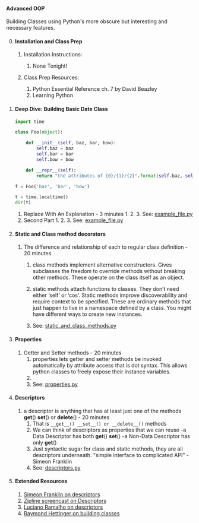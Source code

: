 

#### Advanced OOP 

Building Classes using Python's more obscure but interesting and necessary features.


0. #### Installation and Class Prep
    1. Installation Instructions:
        1. None Tonight!

    2. Class Prep Resources:
        1. Python Essential Reference ch. 7 by David Beazley  
        2. Learning Python 


1. #### Deep Dive: Building Basic Date Class 

    ```python
    import time

    class Foo(object):

        def __init__(self, baz, bar, bow):
            self.baz = baz 
            self.bar = bar 
            self.bow = bow

        def __repr__(self):
            return "the attributes of {0}/{1}/{2}".format(self.baz, self.bar, self.bow)
    
    f = Foo('baz', 'bar', 'bow')

    t = time.localtime()
    dir(t)
    ```

    1. Replace With An Explanation - 3 minutes
        1. 
        2. 
        3. See: [example_file.py](example_file.py)
    2. Second Part
        1. 
        2. 
        3. See: [example_file.py](example_file.py)


2. #### Static and Class method decorators
    1. The difference and relationship of each to regular class definition - 20 minutes
        1. class methods implement alternative constructors. Gives subclasses the freedom to override methods without breaking other methods. These operate on the class itself as an object. 

        2. static methods attach functions to classes. They don’t need either ‘self’ or ‘cos’. Static methods improve discoverability and require context to be specified. These are ordinary methods that just happen to live in a namespace defined by a class. You might have different ways to create new instances.

        3. See: [static_and_class_methods.py](static_and_class_methods.py)


3. #### Properties
    1. Getter and Setter methods - 20 minutes
        1. properties lets getter and setter methods be invoked automatically by attribute access that is dot syntax. This allows python classes to freely expose their instance variables.
        2. 
        3. See: [properties.py](properties.py)

4. #### Descriptors
    1. a descriptor is anything that has at least just one of the methods __get__() __set__() or __delete__() - 20 minutes
        1. That is ```__get__() __set__() or __delete__()``` methods
        2. We can think of descriptors as properties that we can reuse
            -a Data Descriptor has both __get__() __set__()
            -a Non-Data Descriptor has only __get__()
        3. Just syntactic sugar for class and static methods, they are all descriptors underneath. "simple interface to complicated API” - Simeon Franklin
        4. See: [descriptors.py](descriptors.py)
    

4. #### Extended Resources
    1. [Simeon Franklin on descriptors](https://www.youtube.com/watch?v=ZdvpNaWwx24)
    2. [Zipline screencast on Descriptors](https://www.youtube.com/watch?v=P92z7m-kZpc)
    3. [Luciano Ramalho on descriptors](http://pyvideo.org/video/1760/encapsulation-with-descriptors)
    4. [Raymond Hettinger on building classes](https://speakerdeck.com/pyconslides/pythons-class-development-toolkit-by-raymond-hettinger?slide=39)
